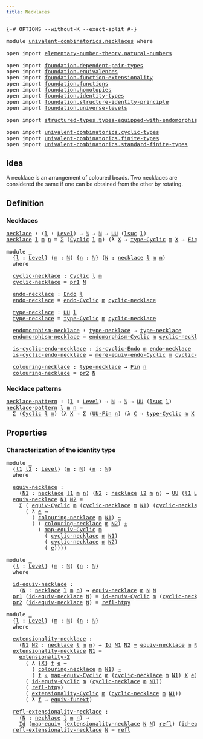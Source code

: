```yaml
---
title: Necklaces
---
```


<pre class="Agda"><a id="35" class="Symbol">{-#</a> <a id="39" class="Keyword">OPTIONS</a> <a id="47" class="Pragma">--without-K</a> <a id="59" class="Pragma">--exact-split</a> <a id="73" class="Symbol">#-}</a>

<a id="78" class="Keyword">module</a> <a id="85" href="univalent-combinatorics.necklaces.html" class="Module">univalent-combinatorics.necklaces</a> <a id="119" class="Keyword">where</a>

<a id="126" class="Keyword">open</a> <a id="131" class="Keyword">import</a> <a id="138" href="elementary-number-theory.natural-numbers.html" class="Module">elementary-number-theory.natural-numbers</a>

<a id="180" class="Keyword">open</a> <a id="185" class="Keyword">import</a> <a id="192" href="foundation.dependent-pair-types.html" class="Module">foundation.dependent-pair-types</a>
<a id="224" class="Keyword">open</a> <a id="229" class="Keyword">import</a> <a id="236" href="foundation.equivalences.html" class="Module">foundation.equivalences</a>
<a id="260" class="Keyword">open</a> <a id="265" class="Keyword">import</a> <a id="272" href="foundation.function-extensionality.html" class="Module">foundation.function-extensionality</a>
<a id="307" class="Keyword">open</a> <a id="312" class="Keyword">import</a> <a id="319" href="foundation.functions.html" class="Module">foundation.functions</a>
<a id="340" class="Keyword">open</a> <a id="345" class="Keyword">import</a> <a id="352" href="foundation.homotopies.html" class="Module">foundation.homotopies</a>
<a id="374" class="Keyword">open</a> <a id="379" class="Keyword">import</a> <a id="386" href="foundation.identity-types.html" class="Module">foundation.identity-types</a>
<a id="412" class="Keyword">open</a> <a id="417" class="Keyword">import</a> <a id="424" href="foundation.structure-identity-principle.html" class="Module">foundation.structure-identity-principle</a>
<a id="464" class="Keyword">open</a> <a id="469" class="Keyword">import</a> <a id="476" href="foundation.universe-levels.html" class="Module">foundation.universe-levels</a>

<a id="504" class="Keyword">open</a> <a id="509" class="Keyword">import</a> <a id="516" href="structured-types.types-equipped-with-endomorphisms.html" class="Module">structured-types.types-equipped-with-endomorphisms</a>

<a id="568" class="Keyword">open</a> <a id="573" class="Keyword">import</a> <a id="580" href="univalent-combinatorics.cyclic-types.html" class="Module">univalent-combinatorics.cyclic-types</a>
<a id="617" class="Keyword">open</a> <a id="622" class="Keyword">import</a> <a id="629" href="univalent-combinatorics.finite-types.html" class="Module">univalent-combinatorics.finite-types</a>
<a id="666" class="Keyword">open</a> <a id="671" class="Keyword">import</a> <a id="678" href="univalent-combinatorics.standard-finite-types.html" class="Module">univalent-combinatorics.standard-finite-types</a>
</pre>
## Idea

A necklace is an arrangement of coloured beads. Two necklaces are considered the same if one can be obtained from the other by rotating.

## Definition

### Necklaces

<pre class="Agda"><a id="necklace"></a><a id="914" href="univalent-combinatorics.necklaces.html#914" class="Function">necklace</a> <a id="923" class="Symbol">:</a> <a id="925" class="Symbol">(</a><a id="926" href="univalent-combinatorics.necklaces.html#926" class="Bound">l</a> <a id="928" class="Symbol">:</a> <a id="930" href="Agda.Primitive.html#597" class="Postulate">Level</a><a id="935" class="Symbol">)</a> <a id="937" class="Symbol">→</a> <a id="939" href="elementary-number-theory.natural-numbers.html#1458" class="Datatype">ℕ</a> <a id="941" class="Symbol">→</a> <a id="943" href="elementary-number-theory.natural-numbers.html#1458" class="Datatype">ℕ</a> <a id="945" class="Symbol">→</a> <a id="947" href="foundation-core.universe-levels.html#235" class="Primitive">UU</a> <a id="950" class="Symbol">(</a><a id="951" href="Agda.Primitive.html#780" class="Primitive">lsuc</a> <a id="956" href="univalent-combinatorics.necklaces.html#926" class="Bound">l</a><a id="957" class="Symbol">)</a>
<a id="959" href="univalent-combinatorics.necklaces.html#914" class="Function">necklace</a> <a id="968" href="univalent-combinatorics.necklaces.html#968" class="Bound">l</a> <a id="970" href="univalent-combinatorics.necklaces.html#970" class="Bound">m</a> <a id="972" href="univalent-combinatorics.necklaces.html#972" class="Bound">n</a> <a id="974" class="Symbol">=</a> <a id="976" href="foundation-core.dependent-pair-types.html#515" class="Record">Σ</a> <a id="978" class="Symbol">(</a><a id="979" href="univalent-combinatorics.cyclic-types.html#3991" class="Function">Cyclic</a> <a id="986" href="univalent-combinatorics.necklaces.html#968" class="Bound">l</a> <a id="988" href="univalent-combinatorics.necklaces.html#970" class="Bound">m</a><a id="989" class="Symbol">)</a> <a id="991" class="Symbol">(λ</a> <a id="994" href="univalent-combinatorics.necklaces.html#994" class="Bound">X</a> <a id="996" class="Symbol">→</a> <a id="998" href="univalent-combinatorics.cyclic-types.html#4436" class="Function">type-Cyclic</a> <a id="1010" href="univalent-combinatorics.necklaces.html#970" class="Bound">m</a> <a id="1012" href="univalent-combinatorics.necklaces.html#994" class="Bound">X</a> <a id="1014" class="Symbol">→</a> <a id="1016" href="univalent-combinatorics.standard-finite-types.html#2149" class="Function">Fin</a> <a id="1020" href="univalent-combinatorics.necklaces.html#972" class="Bound">n</a><a id="1021" class="Symbol">)</a>

<a id="1024" class="Keyword">module</a> <a id="1031" href="univalent-combinatorics.necklaces.html#1031" class="Module">_</a>
  <a id="1035" class="Symbol">{</a><a id="1036" href="univalent-combinatorics.necklaces.html#1036" class="Bound">l</a> <a id="1038" class="Symbol">:</a> <a id="1040" href="Agda.Primitive.html#597" class="Postulate">Level</a><a id="1045" class="Symbol">}</a> <a id="1047" class="Symbol">(</a><a id="1048" href="univalent-combinatorics.necklaces.html#1048" class="Bound">m</a> <a id="1050" class="Symbol">:</a> <a id="1052" href="elementary-number-theory.natural-numbers.html#1458" class="Datatype">ℕ</a><a id="1053" class="Symbol">)</a> <a id="1055" class="Symbol">{</a><a id="1056" href="univalent-combinatorics.necklaces.html#1056" class="Bound">n</a> <a id="1058" class="Symbol">:</a> <a id="1060" href="elementary-number-theory.natural-numbers.html#1458" class="Datatype">ℕ</a><a id="1061" class="Symbol">}</a> <a id="1063" class="Symbol">(</a><a id="1064" href="univalent-combinatorics.necklaces.html#1064" class="Bound">N</a> <a id="1066" class="Symbol">:</a> <a id="1068" href="univalent-combinatorics.necklaces.html#914" class="Function">necklace</a> <a id="1077" href="univalent-combinatorics.necklaces.html#1036" class="Bound">l</a> <a id="1079" href="univalent-combinatorics.necklaces.html#1048" class="Bound">m</a> <a id="1081" href="univalent-combinatorics.necklaces.html#1056" class="Bound">n</a><a id="1082" class="Symbol">)</a>
  <a id="1086" class="Keyword">where</a>

  <a id="1095" href="univalent-combinatorics.necklaces.html#1095" class="Function">cyclic-necklace</a> <a id="1111" class="Symbol">:</a> <a id="1113" href="univalent-combinatorics.cyclic-types.html#3991" class="Function">Cyclic</a> <a id="1120" href="univalent-combinatorics.necklaces.html#1036" class="Bound">l</a> <a id="1122" href="univalent-combinatorics.necklaces.html#1048" class="Bound">m</a>
  <a id="1126" href="univalent-combinatorics.necklaces.html#1095" class="Function">cyclic-necklace</a> <a id="1142" class="Symbol">=</a> <a id="1144" href="foundation-core.dependent-pair-types.html#605" class="Field">pr1</a> <a id="1148" href="univalent-combinatorics.necklaces.html#1064" class="Bound">N</a>

  <a id="1153" href="univalent-combinatorics.necklaces.html#1153" class="Function">endo-necklace</a> <a id="1167" class="Symbol">:</a> <a id="1169" href="structured-types.types-equipped-with-endomorphisms.html#454" class="Function">Endo</a> <a id="1174" href="univalent-combinatorics.necklaces.html#1036" class="Bound">l</a>
  <a id="1178" href="univalent-combinatorics.necklaces.html#1153" class="Function">endo-necklace</a> <a id="1192" class="Symbol">=</a> <a id="1194" href="univalent-combinatorics.cyclic-types.html#4359" class="Function">endo-Cyclic</a> <a id="1206" href="univalent-combinatorics.necklaces.html#1048" class="Bound">m</a> <a id="1208" href="univalent-combinatorics.necklaces.html#1095" class="Function">cyclic-necklace</a>

  <a id="1227" href="univalent-combinatorics.necklaces.html#1227" class="Function">type-necklace</a> <a id="1241" class="Symbol">:</a> <a id="1243" href="foundation-core.universe-levels.html#235" class="Primitive">UU</a> <a id="1246" href="univalent-combinatorics.necklaces.html#1036" class="Bound">l</a>
  <a id="1250" href="univalent-combinatorics.necklaces.html#1227" class="Function">type-necklace</a> <a id="1264" class="Symbol">=</a> <a id="1266" href="univalent-combinatorics.cyclic-types.html#4436" class="Function">type-Cyclic</a> <a id="1278" href="univalent-combinatorics.necklaces.html#1048" class="Bound">m</a> <a id="1280" href="univalent-combinatorics.necklaces.html#1095" class="Function">cyclic-necklace</a>

  <a id="1299" href="univalent-combinatorics.necklaces.html#1299" class="Function">endomorphism-necklace</a> <a id="1321" class="Symbol">:</a> <a id="1323" href="univalent-combinatorics.necklaces.html#1227" class="Function">type-necklace</a> <a id="1337" class="Symbol">→</a> <a id="1339" href="univalent-combinatorics.necklaces.html#1227" class="Function">type-necklace</a>
  <a id="1355" href="univalent-combinatorics.necklaces.html#1299" class="Function">endomorphism-necklace</a> <a id="1377" class="Symbol">=</a> <a id="1379" href="univalent-combinatorics.cyclic-types.html#4994" class="Function">endomorphism-Cyclic</a> <a id="1399" href="univalent-combinatorics.necklaces.html#1048" class="Bound">m</a> <a id="1401" href="univalent-combinatorics.necklaces.html#1095" class="Function">cyclic-necklace</a>

  <a id="1420" href="univalent-combinatorics.necklaces.html#1420" class="Function">is-cyclic-endo-necklace</a> <a id="1444" class="Symbol">:</a> <a id="1446" href="univalent-combinatorics.cyclic-types.html#3887" class="Function">is-cyclic-Endo</a> <a id="1461" href="univalent-combinatorics.necklaces.html#1048" class="Bound">m</a> <a id="1463" href="univalent-combinatorics.necklaces.html#1153" class="Function">endo-necklace</a>
  <a id="1479" href="univalent-combinatorics.necklaces.html#1420" class="Function">is-cyclic-endo-necklace</a> <a id="1503" class="Symbol">=</a> <a id="1505" href="univalent-combinatorics.cyclic-types.html#4785" class="Function">mere-equiv-endo-Cyclic</a> <a id="1528" href="univalent-combinatorics.necklaces.html#1048" class="Bound">m</a> <a id="1530" href="univalent-combinatorics.necklaces.html#1095" class="Function">cyclic-necklace</a>

  <a id="1549" href="univalent-combinatorics.necklaces.html#1549" class="Function">colouring-necklace</a> <a id="1568" class="Symbol">:</a> <a id="1570" href="univalent-combinatorics.necklaces.html#1227" class="Function">type-necklace</a> <a id="1584" class="Symbol">→</a> <a id="1586" href="univalent-combinatorics.standard-finite-types.html#2149" class="Function">Fin</a> <a id="1590" href="univalent-combinatorics.necklaces.html#1056" class="Bound">n</a>
  <a id="1594" href="univalent-combinatorics.necklaces.html#1549" class="Function">colouring-necklace</a> <a id="1613" class="Symbol">=</a> <a id="1615" href="foundation-core.dependent-pair-types.html#617" class="Field">pr2</a> <a id="1619" href="univalent-combinatorics.necklaces.html#1064" class="Bound">N</a>
</pre>
### Necklace patterns

<pre class="Agda"><a id="necklace-pattern"></a><a id="1657" href="univalent-combinatorics.necklaces.html#1657" class="Function">necklace-pattern</a> <a id="1674" class="Symbol">:</a> <a id="1676" class="Symbol">(</a><a id="1677" href="univalent-combinatorics.necklaces.html#1677" class="Bound">l</a> <a id="1679" class="Symbol">:</a> <a id="1681" href="Agda.Primitive.html#597" class="Postulate">Level</a><a id="1686" class="Symbol">)</a> <a id="1688" class="Symbol">→</a> <a id="1690" href="elementary-number-theory.natural-numbers.html#1458" class="Datatype">ℕ</a> <a id="1692" class="Symbol">→</a> <a id="1694" href="elementary-number-theory.natural-numbers.html#1458" class="Datatype">ℕ</a> <a id="1696" class="Symbol">→</a> <a id="1698" href="foundation-core.universe-levels.html#235" class="Primitive">UU</a> <a id="1701" class="Symbol">(</a><a id="1702" href="Agda.Primitive.html#780" class="Primitive">lsuc</a> <a id="1707" href="univalent-combinatorics.necklaces.html#1677" class="Bound">l</a><a id="1708" class="Symbol">)</a>
<a id="1710" href="univalent-combinatorics.necklaces.html#1657" class="Function">necklace-pattern</a> <a id="1727" href="univalent-combinatorics.necklaces.html#1727" class="Bound">l</a> <a id="1729" href="univalent-combinatorics.necklaces.html#1729" class="Bound">m</a> <a id="1731" href="univalent-combinatorics.necklaces.html#1731" class="Bound">n</a> <a id="1733" class="Symbol">=</a>
  <a id="1737" href="foundation-core.dependent-pair-types.html#515" class="Record">Σ</a> <a id="1739" class="Symbol">(</a><a id="1740" href="univalent-combinatorics.cyclic-types.html#3991" class="Function">Cyclic</a> <a id="1747" href="univalent-combinatorics.necklaces.html#1727" class="Bound">l</a> <a id="1749" href="univalent-combinatorics.necklaces.html#1729" class="Bound">m</a><a id="1750" class="Symbol">)</a> <a id="1752" class="Symbol">(λ</a> <a id="1755" href="univalent-combinatorics.necklaces.html#1755" class="Bound">X</a> <a id="1757" class="Symbol">→</a> <a id="1759" href="foundation-core.dependent-pair-types.html#515" class="Record">Σ</a> <a id="1761" class="Symbol">(</a><a id="1762" href="univalent-combinatorics.finite-types.html#5610" class="Function">UU-Fin</a> <a id="1769" href="univalent-combinatorics.necklaces.html#1731" class="Bound">n</a><a id="1770" class="Symbol">)</a> <a id="1772" class="Symbol">(λ</a> <a id="1775" href="univalent-combinatorics.necklaces.html#1775" class="Bound">C</a> <a id="1777" class="Symbol">→</a> <a id="1779" href="univalent-combinatorics.cyclic-types.html#4436" class="Function">type-Cyclic</a> <a id="1791" href="univalent-combinatorics.necklaces.html#1729" class="Bound">m</a> <a id="1793" href="univalent-combinatorics.necklaces.html#1755" class="Bound">X</a> <a id="1795" class="Symbol">→</a> <a id="1797" href="univalent-combinatorics.finite-types.html#5672" class="Function">type-UU-Fin</a> <a id="1809" href="univalent-combinatorics.necklaces.html#1775" class="Bound">C</a><a id="1810" class="Symbol">))</a>
</pre>
## Properties

### Characterization of the identity type

<pre class="Agda"><a id="1884" class="Keyword">module</a> <a id="1891" href="univalent-combinatorics.necklaces.html#1891" class="Module">_</a>
  <a id="1895" class="Symbol">{</a><a id="1896" href="univalent-combinatorics.necklaces.html#1896" class="Bound">l1</a> <a id="1899" href="univalent-combinatorics.necklaces.html#1899" class="Bound">l2</a> <a id="1902" class="Symbol">:</a> <a id="1904" href="Agda.Primitive.html#597" class="Postulate">Level</a><a id="1909" class="Symbol">}</a> <a id="1911" class="Symbol">(</a><a id="1912" href="univalent-combinatorics.necklaces.html#1912" class="Bound">m</a> <a id="1914" class="Symbol">:</a> <a id="1916" href="elementary-number-theory.natural-numbers.html#1458" class="Datatype">ℕ</a><a id="1917" class="Symbol">)</a> <a id="1919" class="Symbol">{</a><a id="1920" href="univalent-combinatorics.necklaces.html#1920" class="Bound">n</a> <a id="1922" class="Symbol">:</a> <a id="1924" href="elementary-number-theory.natural-numbers.html#1458" class="Datatype">ℕ</a><a id="1925" class="Symbol">}</a>
  <a id="1929" class="Keyword">where</a>
  
  <a id="1940" href="univalent-combinatorics.necklaces.html#1940" class="Function">equiv-necklace</a> <a id="1955" class="Symbol">:</a>
    <a id="1961" class="Symbol">(</a><a id="1962" href="univalent-combinatorics.necklaces.html#1962" class="Bound">N1</a> <a id="1965" class="Symbol">:</a> <a id="1967" href="univalent-combinatorics.necklaces.html#914" class="Function">necklace</a> <a id="1976" href="univalent-combinatorics.necklaces.html#1896" class="Bound">l1</a> <a id="1979" href="univalent-combinatorics.necklaces.html#1912" class="Bound">m</a> <a id="1981" href="univalent-combinatorics.necklaces.html#1920" class="Bound">n</a><a id="1982" class="Symbol">)</a> <a id="1984" class="Symbol">(</a><a id="1985" href="univalent-combinatorics.necklaces.html#1985" class="Bound">N2</a> <a id="1988" class="Symbol">:</a> <a id="1990" href="univalent-combinatorics.necklaces.html#914" class="Function">necklace</a> <a id="1999" href="univalent-combinatorics.necklaces.html#1899" class="Bound">l2</a> <a id="2002" href="univalent-combinatorics.necklaces.html#1912" class="Bound">m</a> <a id="2004" href="univalent-combinatorics.necklaces.html#1920" class="Bound">n</a><a id="2005" class="Symbol">)</a> <a id="2007" class="Symbol">→</a> <a id="2009" href="foundation-core.universe-levels.html#235" class="Primitive">UU</a> <a id="2012" class="Symbol">(</a><a id="2013" href="univalent-combinatorics.necklaces.html#1896" class="Bound">l1</a> <a id="2016" href="Agda.Primitive.html#810" class="Primitive Operator">⊔</a> <a id="2018" href="univalent-combinatorics.necklaces.html#1899" class="Bound">l2</a><a id="2020" class="Symbol">)</a>
  <a id="2024" href="univalent-combinatorics.necklaces.html#1940" class="Function">equiv-necklace</a> <a id="2039" href="univalent-combinatorics.necklaces.html#2039" class="Bound">N1</a> <a id="2042" href="univalent-combinatorics.necklaces.html#2042" class="Bound">N2</a> <a id="2045" class="Symbol">=</a>
    <a id="2051" href="foundation-core.dependent-pair-types.html#515" class="Record">Σ</a> <a id="2053" class="Symbol">(</a> <a id="2055" href="univalent-combinatorics.cyclic-types.html#5238" class="Function">equiv-Cyclic</a> <a id="2068" href="univalent-combinatorics.necklaces.html#1912" class="Bound">m</a> <a id="2070" class="Symbol">(</a><a id="2071" href="univalent-combinatorics.necklaces.html#1095" class="Function">cyclic-necklace</a> <a id="2087" href="univalent-combinatorics.necklaces.html#1912" class="Bound">m</a> <a id="2089" href="univalent-combinatorics.necklaces.html#2039" class="Bound">N1</a><a id="2091" class="Symbol">)</a> <a id="2093" class="Symbol">(</a><a id="2094" href="univalent-combinatorics.necklaces.html#1095" class="Function">cyclic-necklace</a> <a id="2110" href="univalent-combinatorics.necklaces.html#1912" class="Bound">m</a> <a id="2112" href="univalent-combinatorics.necklaces.html#2042" class="Bound">N2</a><a id="2114" class="Symbol">))</a>
      <a id="2123" class="Symbol">(</a> <a id="2125" class="Symbol">λ</a> <a id="2127" href="univalent-combinatorics.necklaces.html#2127" class="Bound">e</a> <a id="2129" class="Symbol">→</a>
        <a id="2139" class="Symbol">(</a> <a id="2141" href="univalent-combinatorics.necklaces.html#1549" class="Function">colouring-necklace</a> <a id="2160" href="univalent-combinatorics.necklaces.html#1912" class="Bound">m</a> <a id="2162" href="univalent-combinatorics.necklaces.html#2039" class="Bound">N1</a><a id="2164" class="Symbol">)</a> <a id="2166" href="foundation-core.homotopies.html#627" class="Function Operator">~</a>
        <a id="2176" class="Symbol">(</a> <a id="2178" class="Symbol">(</a> <a id="2180" href="univalent-combinatorics.necklaces.html#1549" class="Function">colouring-necklace</a> <a id="2199" href="univalent-combinatorics.necklaces.html#1912" class="Bound">m</a> <a id="2201" href="univalent-combinatorics.necklaces.html#2042" class="Bound">N2</a><a id="2203" class="Symbol">)</a> <a id="2205" href="foundation-core.functions.html#420" class="Function Operator">∘</a>
          <a id="2217" class="Symbol">(</a> <a id="2219" href="univalent-combinatorics.cyclic-types.html#5482" class="Function">map-equiv-Cyclic</a> <a id="2236" href="univalent-combinatorics.necklaces.html#1912" class="Bound">m</a>
            <a id="2250" class="Symbol">(</a> <a id="2252" href="univalent-combinatorics.necklaces.html#1095" class="Function">cyclic-necklace</a> <a id="2268" href="univalent-combinatorics.necklaces.html#1912" class="Bound">m</a> <a id="2270" href="univalent-combinatorics.necklaces.html#2039" class="Bound">N1</a><a id="2272" class="Symbol">)</a>
            <a id="2286" class="Symbol">(</a> <a id="2288" href="univalent-combinatorics.necklaces.html#1095" class="Function">cyclic-necklace</a> <a id="2304" href="univalent-combinatorics.necklaces.html#1912" class="Bound">m</a> <a id="2306" href="univalent-combinatorics.necklaces.html#2042" class="Bound">N2</a><a id="2308" class="Symbol">)</a>
            <a id="2322" class="Symbol">(</a> <a id="2324" href="univalent-combinatorics.necklaces.html#2127" class="Bound">e</a><a id="2325" class="Symbol">))))</a>

<a id="2331" class="Keyword">module</a> <a id="2338" href="univalent-combinatorics.necklaces.html#2338" class="Module">_</a>
  <a id="2342" class="Symbol">{</a><a id="2343" href="univalent-combinatorics.necklaces.html#2343" class="Bound">l</a> <a id="2345" class="Symbol">:</a> <a id="2347" href="Agda.Primitive.html#597" class="Postulate">Level</a><a id="2352" class="Symbol">}</a> <a id="2354" class="Symbol">(</a><a id="2355" href="univalent-combinatorics.necklaces.html#2355" class="Bound">m</a> <a id="2357" class="Symbol">:</a> <a id="2359" href="elementary-number-theory.natural-numbers.html#1458" class="Datatype">ℕ</a><a id="2360" class="Symbol">)</a> <a id="2362" class="Symbol">{</a><a id="2363" href="univalent-combinatorics.necklaces.html#2363" class="Bound">n</a> <a id="2365" class="Symbol">:</a> <a id="2367" href="elementary-number-theory.natural-numbers.html#1458" class="Datatype">ℕ</a><a id="2368" class="Symbol">}</a>
  <a id="2372" class="Keyword">where</a>

  <a id="2381" href="univalent-combinatorics.necklaces.html#2381" class="Function">id-equiv-necklace</a> <a id="2399" class="Symbol">:</a>
    <a id="2405" class="Symbol">(</a><a id="2406" href="univalent-combinatorics.necklaces.html#2406" class="Bound">N</a> <a id="2408" class="Symbol">:</a> <a id="2410" href="univalent-combinatorics.necklaces.html#914" class="Function">necklace</a> <a id="2419" href="univalent-combinatorics.necklaces.html#2343" class="Bound">l</a> <a id="2421" href="univalent-combinatorics.necklaces.html#2355" class="Bound">m</a> <a id="2423" href="univalent-combinatorics.necklaces.html#2363" class="Bound">n</a><a id="2424" class="Symbol">)</a> <a id="2426" class="Symbol">→</a> <a id="2428" href="univalent-combinatorics.necklaces.html#1940" class="Function">equiv-necklace</a> <a id="2443" href="univalent-combinatorics.necklaces.html#2355" class="Bound">m</a> <a id="2445" href="univalent-combinatorics.necklaces.html#2406" class="Bound">N</a> <a id="2447" href="univalent-combinatorics.necklaces.html#2406" class="Bound">N</a>
  <a id="2451" href="foundation-core.dependent-pair-types.html#605" class="Field">pr1</a> <a id="2455" class="Symbol">(</a><a id="2456" href="univalent-combinatorics.necklaces.html#2381" class="Function">id-equiv-necklace</a> <a id="2474" href="univalent-combinatorics.necklaces.html#2474" class="Bound">N</a><a id="2475" class="Symbol">)</a> <a id="2477" class="Symbol">=</a> <a id="2479" href="univalent-combinatorics.cyclic-types.html#6261" class="Function">id-equiv-Cyclic</a> <a id="2495" href="univalent-combinatorics.necklaces.html#2355" class="Bound">m</a> <a id="2497" class="Symbol">(</a><a id="2498" href="univalent-combinatorics.necklaces.html#1095" class="Function">cyclic-necklace</a> <a id="2514" href="univalent-combinatorics.necklaces.html#2355" class="Bound">m</a> <a id="2516" href="univalent-combinatorics.necklaces.html#2474" class="Bound">N</a><a id="2517" class="Symbol">)</a>
  <a id="2521" href="foundation-core.dependent-pair-types.html#617" class="Field">pr2</a> <a id="2525" class="Symbol">(</a><a id="2526" href="univalent-combinatorics.necklaces.html#2381" class="Function">id-equiv-necklace</a> <a id="2544" href="univalent-combinatorics.necklaces.html#2544" class="Bound">N</a><a id="2545" class="Symbol">)</a> <a id="2547" class="Symbol">=</a> <a id="2549" href="foundation-core.homotopies.html#741" class="Function">refl-htpy</a>

<a id="2560" class="Keyword">module</a> <a id="2567" href="univalent-combinatorics.necklaces.html#2567" class="Module">_</a>
  <a id="2571" class="Symbol">{</a><a id="2572" href="univalent-combinatorics.necklaces.html#2572" class="Bound">l</a> <a id="2574" class="Symbol">:</a> <a id="2576" href="Agda.Primitive.html#597" class="Postulate">Level</a><a id="2581" class="Symbol">}</a> <a id="2583" class="Symbol">(</a><a id="2584" href="univalent-combinatorics.necklaces.html#2584" class="Bound">m</a> <a id="2586" class="Symbol">:</a> <a id="2588" href="elementary-number-theory.natural-numbers.html#1458" class="Datatype">ℕ</a><a id="2589" class="Symbol">)</a> <a id="2591" class="Symbol">{</a><a id="2592" href="univalent-combinatorics.necklaces.html#2592" class="Bound">n</a> <a id="2594" class="Symbol">:</a> <a id="2596" href="elementary-number-theory.natural-numbers.html#1458" class="Datatype">ℕ</a><a id="2597" class="Symbol">}</a>
  <a id="2601" class="Keyword">where</a>
  
  <a id="2612" href="univalent-combinatorics.necklaces.html#2612" class="Function">extensionality-necklace</a> <a id="2636" class="Symbol">:</a>
    <a id="2642" class="Symbol">(</a><a id="2643" href="univalent-combinatorics.necklaces.html#2643" class="Bound">N1</a> <a id="2646" href="univalent-combinatorics.necklaces.html#2646" class="Bound">N2</a> <a id="2649" class="Symbol">:</a> <a id="2651" href="univalent-combinatorics.necklaces.html#914" class="Function">necklace</a> <a id="2660" href="univalent-combinatorics.necklaces.html#2572" class="Bound">l</a> <a id="2662" href="univalent-combinatorics.necklaces.html#2584" class="Bound">m</a> <a id="2664" href="univalent-combinatorics.necklaces.html#2592" class="Bound">n</a><a id="2665" class="Symbol">)</a> <a id="2667" class="Symbol">→</a> <a id="2669" href="foundation-core.identity-types.html#1767" class="Datatype">Id</a> <a id="2672" href="univalent-combinatorics.necklaces.html#2643" class="Bound">N1</a> <a id="2675" href="univalent-combinatorics.necklaces.html#2646" class="Bound">N2</a> <a id="2678" href="foundation-core.equivalences.html#1621" class="Function Operator">≃</a> <a id="2680" href="univalent-combinatorics.necklaces.html#1940" class="Function">equiv-necklace</a> <a id="2695" href="univalent-combinatorics.necklaces.html#2584" class="Bound">m</a> <a id="2697" href="univalent-combinatorics.necklaces.html#2643" class="Bound">N1</a> <a id="2700" href="univalent-combinatorics.necklaces.html#2646" class="Bound">N2</a>
  <a id="2705" href="univalent-combinatorics.necklaces.html#2612" class="Function">extensionality-necklace</a> <a id="2729" href="univalent-combinatorics.necklaces.html#2729" class="Bound">N1</a> <a id="2732" class="Symbol">=</a>
    <a id="2738" href="foundation.structure-identity-principle.html#2980" class="Function">extensionality-Σ</a>
      <a id="2761" class="Symbol">(</a> <a id="2763" class="Symbol">λ</a> <a id="2765" class="Symbol">{</a><a id="2766" href="univalent-combinatorics.necklaces.html#2766" class="Bound">X</a><a id="2767" class="Symbol">}</a> <a id="2769" href="univalent-combinatorics.necklaces.html#2769" class="Bound">f</a> <a id="2771" href="univalent-combinatorics.necklaces.html#2771" class="Bound">e</a> <a id="2773" class="Symbol">→</a>
        <a id="2783" class="Symbol">(</a> <a id="2785" href="univalent-combinatorics.necklaces.html#1549" class="Function">colouring-necklace</a> <a id="2804" href="univalent-combinatorics.necklaces.html#2584" class="Bound">m</a> <a id="2806" href="univalent-combinatorics.necklaces.html#2729" class="Bound">N1</a><a id="2808" class="Symbol">)</a> <a id="2810" href="foundation-core.homotopies.html#627" class="Function Operator">~</a>
        <a id="2820" class="Symbol">(</a> <a id="2822" href="univalent-combinatorics.necklaces.html#2769" class="Bound">f</a> <a id="2824" href="foundation-core.functions.html#420" class="Function Operator">∘</a> <a id="2826" href="univalent-combinatorics.cyclic-types.html#5482" class="Function">map-equiv-Cyclic</a> <a id="2843" href="univalent-combinatorics.necklaces.html#2584" class="Bound">m</a> <a id="2845" class="Symbol">(</a><a id="2846" href="univalent-combinatorics.necklaces.html#1095" class="Function">cyclic-necklace</a> <a id="2862" href="univalent-combinatorics.necklaces.html#2584" class="Bound">m</a> <a id="2864" href="univalent-combinatorics.necklaces.html#2729" class="Bound">N1</a><a id="2866" class="Symbol">)</a> <a id="2868" href="univalent-combinatorics.necklaces.html#2766" class="Bound">X</a> <a id="2870" href="univalent-combinatorics.necklaces.html#2771" class="Bound">e</a><a id="2871" class="Symbol">))</a>
      <a id="2880" class="Symbol">(</a> <a id="2882" href="univalent-combinatorics.cyclic-types.html#6261" class="Function">id-equiv-Cyclic</a> <a id="2898" href="univalent-combinatorics.necklaces.html#2584" class="Bound">m</a> <a id="2900" class="Symbol">(</a><a id="2901" href="univalent-combinatorics.necklaces.html#1095" class="Function">cyclic-necklace</a> <a id="2917" href="univalent-combinatorics.necklaces.html#2584" class="Bound">m</a> <a id="2919" href="univalent-combinatorics.necklaces.html#2729" class="Bound">N1</a><a id="2921" class="Symbol">))</a>
      <a id="2930" class="Symbol">(</a> <a id="2932" href="foundation-core.homotopies.html#741" class="Function">refl-htpy</a><a id="2941" class="Symbol">)</a>
      <a id="2949" class="Symbol">(</a> <a id="2951" href="univalent-combinatorics.cyclic-types.html#7180" class="Function">extensionality-Cyclic</a> <a id="2973" href="univalent-combinatorics.necklaces.html#2584" class="Bound">m</a> <a id="2975" class="Symbol">(</a><a id="2976" href="univalent-combinatorics.necklaces.html#1095" class="Function">cyclic-necklace</a> <a id="2992" href="univalent-combinatorics.necklaces.html#2584" class="Bound">m</a> <a id="2994" href="univalent-combinatorics.necklaces.html#2729" class="Bound">N1</a><a id="2996" class="Symbol">))</a>
      <a id="3005" class="Symbol">(</a> <a id="3007" class="Symbol">λ</a> <a id="3009" href="univalent-combinatorics.necklaces.html#3009" class="Bound">f</a> <a id="3011" class="Symbol">→</a> <a id="3013" href="foundation-core.function-extensionality.html#1301" class="Function">equiv-funext</a><a id="3025" class="Symbol">)</a>

  <a id="3030" href="univalent-combinatorics.necklaces.html#3030" class="Function">refl-extensionality-necklace</a> <a id="3059" class="Symbol">:</a>
    <a id="3065" class="Symbol">(</a><a id="3066" href="univalent-combinatorics.necklaces.html#3066" class="Bound">N</a> <a id="3068" class="Symbol">:</a> <a id="3070" href="univalent-combinatorics.necklaces.html#914" class="Function">necklace</a> <a id="3079" href="univalent-combinatorics.necklaces.html#2572" class="Bound">l</a> <a id="3081" href="univalent-combinatorics.necklaces.html#2584" class="Bound">m</a> <a id="3083" href="univalent-combinatorics.necklaces.html#2592" class="Bound">n</a><a id="3084" class="Symbol">)</a> <a id="3086" class="Symbol">→</a>
    <a id="3092" href="foundation-core.identity-types.html#1767" class="Datatype">Id</a> <a id="3095" class="Symbol">(</a><a id="3096" href="foundation-core.equivalences.html#1821" class="Function">map-equiv</a> <a id="3106" class="Symbol">(</a><a id="3107" href="univalent-combinatorics.necklaces.html#2612" class="Function">extensionality-necklace</a> <a id="3131" href="univalent-combinatorics.necklaces.html#3066" class="Bound">N</a> <a id="3133" href="univalent-combinatorics.necklaces.html#3066" class="Bound">N</a><a id="3134" class="Symbol">)</a> <a id="3136" href="foundation-core.identity-types.html#1820" class="InductiveConstructor">refl</a><a id="3140" class="Symbol">)</a> <a id="3142" class="Symbol">(</a><a id="3143" href="univalent-combinatorics.necklaces.html#2381" class="Function">id-equiv-necklace</a> <a id="3161" href="univalent-combinatorics.necklaces.html#2584" class="Bound">m</a> <a id="3163" href="univalent-combinatorics.necklaces.html#3066" class="Bound">N</a><a id="3164" class="Symbol">)</a>
  <a id="3168" href="univalent-combinatorics.necklaces.html#3030" class="Function">refl-extensionality-necklace</a> <a id="3197" href="univalent-combinatorics.necklaces.html#3197" class="Bound">N</a> <a id="3199" class="Symbol">=</a> <a id="3201" href="foundation-core.identity-types.html#1820" class="InductiveConstructor">refl</a>
</pre>